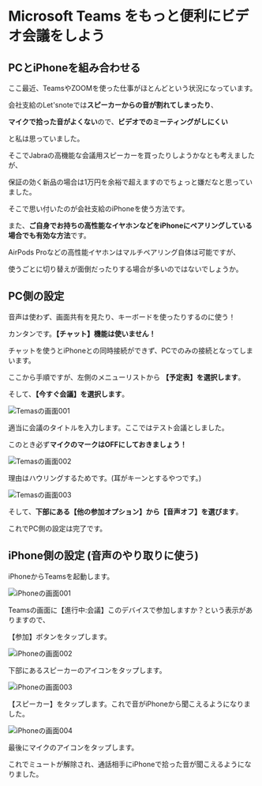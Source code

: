 # Microsoft Teams をもっと便利にビデオ会議をしよう

## PCとiPhoneを組み合わせる

ここ最近、TeamsやZOOMを使った仕事がほとんどという状況になっています。

会社支給のLet'snoteでは**スピーカーからの音が割れてしまったり**、

**マイクで拾った音がよくない**ので、**ビデオでのミーティングがしにくい**

と私は思っていました。

そこでJabraの高機能な会議用スピーカーを買ったりしようかなとも考えましたが、

保証の効く新品の場合は1万円を余裕で超えますのでちょっと嫌だなと思っていました。

そこで思い付いたのが会社支給のiPhoneを使う方法です。

また、**ご自身でお持ちの高性能なイヤホンなどをiPhoneにペアリングしている場合でも有効な方法**です。

AirPods Proなどの高性能イヤホンはマルチペアリング自体は可能ですが、

使うごとに切り替えが面倒だったりする場合が多いのではないでしょうか。

## PC側の設定

音声は使わず、画面共有を見たり、キーボードを使ったりするのに使う！

カンタンです。**【チャット】機能は使いません！**

チャットを使うとiPhoneとの同時接続ができず、PCでのみの接続となってしまいます。

ここから手順ですが、左側のメニューリストから **【予定表】を選択します**。

そして、**【今すぐ会議】を選択します**。

![Temasの画面001](https://github.com/unnowataru/Smartuse-MSTeams/blob/master/T001.PNG)

適当に会議のタイトルを入力します。ここではテスト会議としました。

このとき必ず**マイクのマークはOFFにしておきましょう！**

![Temasの画面002](https://github.com/unnowataru/Smartuse-MSTeams/blob/master/T002.PNG)

理由はハウリングするためです。(耳がキーンとするやつです。)

![Temasの画面003](https://github.com/unnowataru/Smartuse-MSTeams/blob/master/T003.png)

そして、**下部にある【他の参加オプション】から【音声オフ】を選びます**。

これでPC側の設定は完了です。

## iPhone側の設定 (音声のやり取りに使う)

iPhoneからTeamsを起動します。

![iPhoneの画面001](https://github.com/unnowataru/Smartuse-MSTeams/blob/master/i001.png)

Teamsの画面に【進行中:会議】このデバイスで参加しますか？という表示がありますので、

【参加】ボタンをタップします。

![iPhoneの画面002](https://github.com/unnowataru/Smartuse-MSTeams/blob/master/i002.png)

下部にあるスピーカーのアイコンをタップします。

![iPhoneの画面003](https://github.com/unnowataru/Smartuse-MSTeams/blob/master/i003.png)

【スピーカー】をタップします。これで音がiPhoneから聞こえるようになりました。

![iPhoneの画面004](https://github.com/unnowataru/Smartuse-MSTeams/blob/master/i004.png)

最後にマイクのアイコンをタップします。

これでミュートが解除され、通話相手にiPhoneで拾った音が聞こえるようになりました。
